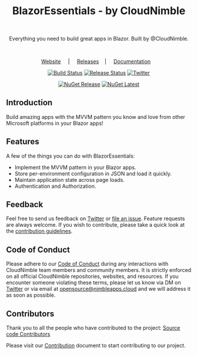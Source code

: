 <h1 align="center">BlazorEssentials - by CloudNimble</h1>
<br>
<p align="center">
  Everything you need to build great apps in Blazor. Built by @CloudNimble.
</p>

<div align="center">

<br>

[Website][website-link] &nbsp;&nbsp;&nbsp; | &nbsp;&nbsp;&nbsp; [Releases][release-link] &nbsp;&nbsp;&nbsp;| &nbsp;&nbsp;&nbsp; [Documentation][doc-link] &nbsp;&nbsp;&nbsp;

[![Build Status][devops-rtm-build-img]][devops-rtm-build]
[![Release Status][devops-rtm-release-img]][devops-rtm-release]
[![Twitter][twitter-img]][twitter-intent]

[![NuGet Release][be-nuget-rtm-img]][be-nuget-link]
[![NuGet Latest][be-nuget-ci-img]][be-nuget-link]

</div>

## Introduction

Build amazing apps with the MVVM pattern you know and love from other Microsoft platforms in your Blazor apps!

## Features

A few of the things you can do with BlazorEssentials:

* Implement the MVVM pattern in your Blazor apps.
* Store per-environment configuration in JSON and load it quickly.
* Maintain application state across page loads.
* Authentication and Authorization.

## Feedback

Feel free to send us feedback on [Twitter][twitter-link] or [file an issue][issues-link]. Feature requests are always welcome. If you wish to contribute, please take a quick look at the [contribution guidelines](./.github/CONTRIBUTING.md).

## Code of Conduct

Please adhere to our [Code of Conduct](./CODE_OF_CONDUCT.md) during any interactions with 
CloudNimble team members and community members. It is strictly enforced on all official CloudNimble
repositories, websites, and resources. If you encounter someone violating
these terms, please let us know via DM on [Twitter][twitter-link] or via email at opensource@nimbleapps.cloud and we will address it as soon as possible.

## Contributors

Thank you to all the people who have contributed to the project: [Source code Contributors][contri-link]

Please visit our [Contribution](./.github/CONTRIBUTING.md) document to start contributing to our project.

<!-- Base Link References -->

[website-link]: https://nimbleapps.cloud/
[project-link]: https://github.com/CloudNimble/BlazorEssentials/
[release-link]: https://github.com/CloudNimble/BlazorEssentials/releases
[doc-link]: https://github.com/CloudNimble/BlazorEssentials/tree/main/docs
[contri-link]: https://github.com/CloudNimble/BlazorEssentials/graphs/contributors
[issues-link]: https://github.com/CloudNimble/BlazorEssentials/issues

[twitter-link]: https://twitter.com/cloud_nimble
[twitter-intent]:https://twitter.com/intent/tweet?via=cloud_nimble&text=Check%20out%20BlazorEssentials%2C%20it%20has%20everything%20you%20need%20to%20build%20great%20apps%20in%20Blazor.&hashtags=blazor
[twitter-img]:https://img.shields.io/badge/share-on%20twitter-55acee.svg?style=for-the-badge&logo=twitter

<!-- CI/CD Link References -->

[devops-rtm-build]: https://dev.azure.com/cloudnimble/BlazorEssentials/_build/latest?definitionId=67
[devops-rtm-release]: https://dev.azure.com/cloudnimble/BlazorEssentials/_release?view=all&definitionId=3

[devops-rtm-build-img]: https://img.shields.io/azure-devops/build/cloudnimble/blazoressentials/67.svg?style=for-the-badge&logo=azuredevops
[devops-rtm-release-img]: https://img.shields.io/azure-devops/release/cloudnimble/780fcc73-6af6-4310-9bee-2a9d44708616/3/3.svg?style=for-the-badge&logo=azuredevops

<!-- Ecosystem Link References -->

[be-nuget-link]: https://www.nuget.org/packages/BlazorEssentials
[be-nuget-rtm-img]: https://img.shields.io/nuget/v/BlazorEssentials?label=Release&logo=NuGet&style=for-the-badge
[be-nuget-ci-img]: https://img.shields.io/nuget/vpre/BlazorEssentials?label=Latest&logo=NuGet&style=for-the-badge
